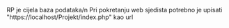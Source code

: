 RP je cijela baza podataka/n
Pri pokretanju web sjedista potrebno je upisati "https://localhost/Projekt/index.php" kao url
